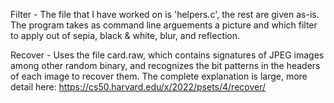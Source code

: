 Filter - The file that I have worked on is 'helpers.c', the rest are given as-is. The program takes as command line arguements a picture and which filter to apply out of sepia, black & white, blur, and reflection.

Recover - Uses the file card.raw, which contains signatures of JPEG images among other random binary, and recognizes the bit patterns in the headers of each image to recover them. The complete explanation is large, more detail here: https://cs50.harvard.edu/x/2022/psets/4/recover/ 
